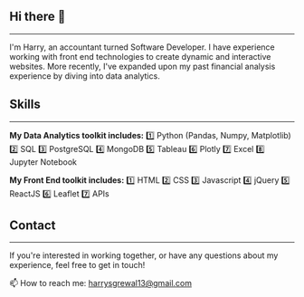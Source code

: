 ## Hi there 👋
---

I'm Harry, an accountant turned Software Developer. 
I have experience working with front end technologies to create dynamic and interactive websites. More recently, I've expanded upon my past financial analysis experience by diving into data analytics. 

## Skills
---

**My Data Analytics toolkit includes:**
1️⃣ Python (Pandas, Numpy, Matplotlib)
2️⃣ SQL
3️⃣ PostgreSQL
4️⃣ MongoDB
5️⃣ Tableau
6️⃣ Plotly
7️⃣ Excel
8️⃣ Jupyter Notebook

**My Front End toolkit includes:**
1️⃣ HTML
2️⃣ CSS
3️⃣ Javascript
4️⃣ jQuery
5️⃣ ReactJS
6️⃣ Leaflet
7️⃣ APIs

## Contact
---

If you're interested in working together, or have any questions about my experience, feel free to get in touch!

📫 How to reach me: <a href="mailto:harrysgrewal13@gmail.com">harrysgrewal13@gmail.com</a>
